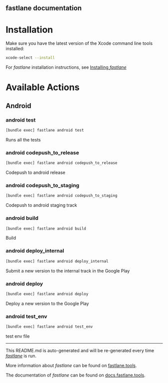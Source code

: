 fastlane documentation
----

# Installation

Make sure you have the latest version of the Xcode command line tools installed:

```sh
xcode-select --install
```

For _fastlane_ installation instructions, see [Installing _fastlane_](https://docs.fastlane.tools/#installing-fastlane)

# Available Actions

## Android

### android test

```sh
[bundle exec] fastlane android test
```

Runs all the tests

### android codepush_to_release

```sh
[bundle exec] fastlane android codepush_to_release
```

Codepush to android release 

### android codepush_to_staging

```sh
[bundle exec] fastlane android codepush_to_staging
```

Codepush to android staging track 

### android build

```sh
[bundle exec] fastlane android build
```

Build

### android deploy_internal

```sh
[bundle exec] fastlane android deploy_internal
```

Submit a new version to the internal track in the Google Play

### android deploy

```sh
[bundle exec] fastlane android deploy
```

Deploy a new version to the Google Play

### android test_env

```sh
[bundle exec] fastlane android test_env
```

test env file

----

This README.md is auto-generated and will be re-generated every time [_fastlane_](https://fastlane.tools) is run.

More information about _fastlane_ can be found on [fastlane.tools](https://fastlane.tools).

The documentation of _fastlane_ can be found on [docs.fastlane.tools](https://docs.fastlane.tools).
